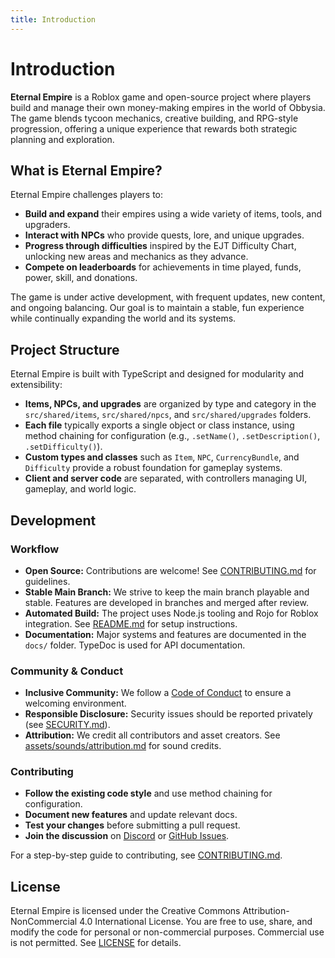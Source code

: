 ```yaml
---
title: Introduction
---
```


# Introduction

**Eternal Empire** is a Roblox game and open-source project where players build and manage their own money-making empires in the world of Obbysia. The game blends tycoon mechanics, creative building, and RPG-style progression, offering a unique experience that rewards both strategic planning and exploration.

## What is Eternal Empire?

Eternal Empire challenges players to:
- **Build and expand** their empires using a wide variety of items, tools, and upgraders.
- **Interact with NPCs** who provide quests, lore, and unique upgrades.
- **Progress through difficulties** inspired by the EJT Difficulty Chart, unlocking new areas and mechanics as they advance.
- **Compete on leaderboards** for achievements in time played, funds, power, skill, and donations.

The game is under active development, with frequent updates, new content, and ongoing balancing. Our goal is to maintain a stable, fun experience while continually expanding the world and its systems.

## Project Structure

Eternal Empire is built with TypeScript and designed for modularity and extensibility:
- **Items, NPCs, and upgrades** are organized by type and category in the `src/shared/items`, `src/shared/npcs`, and `src/shared/upgrades` folders.
- **Each file** typically exports a single object or class instance, using method chaining for configuration (e.g., `.setName()`, `.setDescription()`, `.setDifficulty()`).
- **Custom types and classes** such as `Item`, `NPC`, `CurrencyBundle`, and `Difficulty` provide a robust foundation for gameplay systems.
- **Client and server code** are separated, with controllers managing UI, gameplay, and world logic.

## Development

### Workflow

- **Open Source:** Contributions are welcome! See [CONTRIBUTING.md](../CONTRIBUTING.md) for guidelines.
- **Stable Main Branch:** We strive to keep the main branch playable and stable. Features are developed in branches and merged after review.
- **Automated Build:** The project uses Node.js tooling and Rojo for Roblox integration. See [README.md](../README.md) for setup instructions.
- **Documentation:** Major systems and features are documented in the `docs/` folder. TypeDoc is used for API documentation.

### Community & Conduct

- **Inclusive Community:** We follow a [Code of Conduct](../CODE_OF_CONDUCT.md) to ensure a welcoming environment.
- **Responsible Disclosure:** Security issues should be reported privately (see [SECURITY.md](../SECURITY.md)).
- **Attribution:** We credit all contributors and asset creators. See [assets/sounds/attribution.md](../assets/sounds/attribution.md) for sound credits.

### Contributing

- **Follow the existing code style** and use method chaining for configuration.
- **Document new features** and update relevant docs.
- **Test your changes** before submitting a pull request.
- **Join the discussion** on [Discord](https://discord.gg/haPBmCSvXt) or [GitHub Issues](https://github.com/evilbocchi/eternal-empire/issues).

For a step-by-step guide to contributing, see [CONTRIBUTING.md](../CONTRIBUTING.md).

## License

Eternal Empire is licensed under the Creative Commons Attribution-NonCommercial 4.0 International License. You are free to use, share, and modify the code for personal or non-commercial purposes. Commercial use is not permitted. See [LICENSE](../LICENSE) for details.